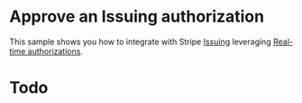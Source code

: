 # Approve an Issuing authorization

This sample shows you how to integrate with Stripe [Issuing](https://stripe.com/issuing) leveraging [Real-time authorizations](https://stripe.com/docs/issuing/controls/real-time-authorizations).

# Todo
